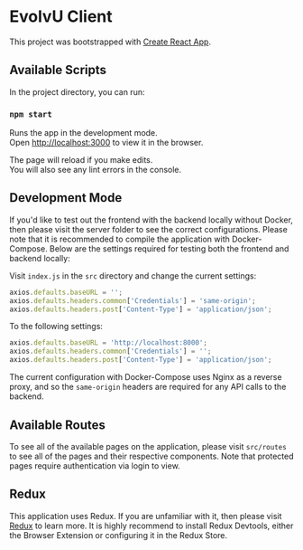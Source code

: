 # EvolvU Client

This project was bootstrapped with [Create React App](https://github.com/facebook/create-react-app).

## Available Scripts

In the project directory, you can run:

### `npm start`

Runs the app in the development mode.\
Open [http://localhost:3000](http://localhost:3000) to view it in the browser.

The page will reload if you make edits.\
You will also see any lint errors in the console.

## Development Mode

If you'd like to test out the frontend with the backend locally without Docker, then please visit the server folder to see the correct configurations. Please note that it is recommended to compile the application with Docker-Compose. Below are the settings required for testing both the frontend and backend locally:

Visit `index.js` in the `src` directory and change the current settings: 

```javascript
axios.defaults.baseURL = '';
axios.defaults.headers.common['Credentials'] = 'same-origin';
axios.defaults.headers.post['Content-Type'] = 'application/json';
```

To the following settings: 

```javascript
axios.defaults.baseURL = 'http://localhost:8000';
axios.defaults.headers.common['Credentials'] = '';
axios.defaults.headers.post['Content-Type'] = 'application/json';
```

The current configuration with Docker-Compose uses Nginx as a reverse proxy, and so the `same-origin` headers are required for any API calls to the backend. 

## Available Routes

To see all of the available pages on the application, please visit `src/routes` to see all of the pages and their respective components. Note that protected pages require authentication via login to view. 

## Redux

This application uses Redux. If you are unfamiliar with it, then please visit [Redux](#https://redux.js.org/) to learn more. It is highly recommend to install Redux Devtools, either the Browser Extension or configuring it in the Redux Store. 
